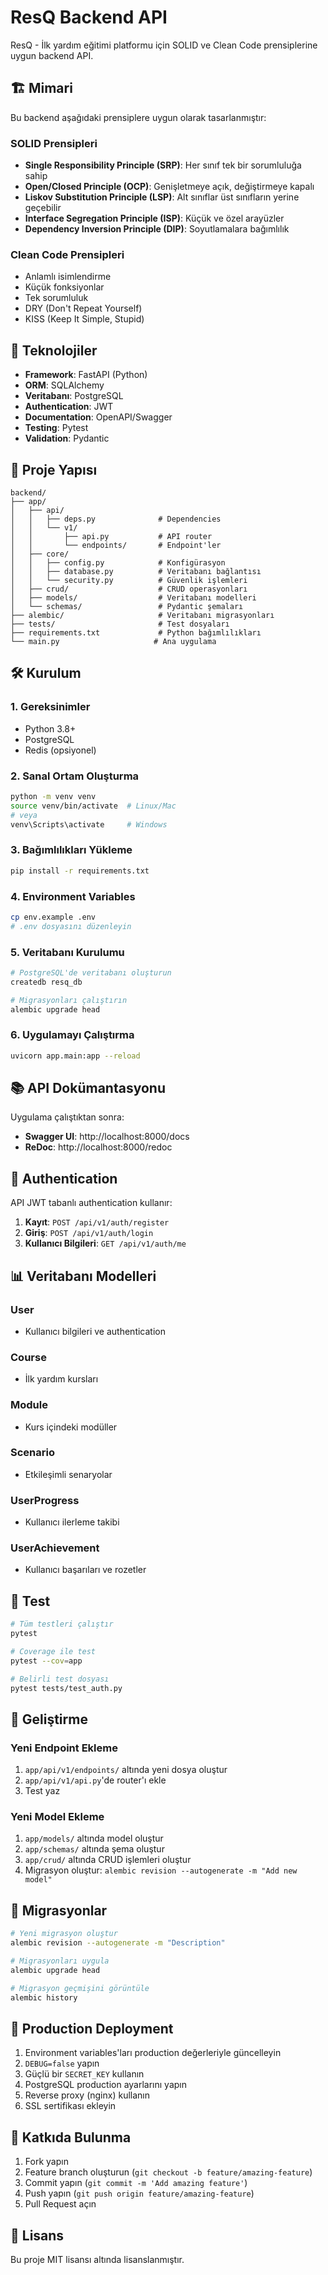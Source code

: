 # ResQ Backend API

ResQ - İlk yardım eğitimi platformu için SOLID ve Clean Code prensiplerine uygun backend API.

## 🏗️ Mimari

Bu backend aşağıdaki prensiplere uygun olarak tasarlanmıştır:

### SOLID Prensipleri

- **Single Responsibility Principle (SRP)**: Her sınıf tek bir sorumluluğa sahip
- **Open/Closed Principle (OCP)**: Genişletmeye açık, değiştirmeye kapalı
- **Liskov Substitution Principle (LSP)**: Alt sınıflar üst sınıfların yerine geçebilir
- **Interface Segregation Principle (ISP)**: Küçük ve özel arayüzler
- **Dependency Inversion Principle (DIP)**: Soyutlamalara bağımlılık

### Clean Code Prensipleri

- Anlamlı isimlendirme
- Küçük fonksiyonlar
- Tek sorumluluk
- DRY (Don't Repeat Yourself)
- KISS (Keep It Simple, Stupid)

## 🚀 Teknolojiler

- **Framework**: FastAPI (Python)
- **ORM**: SQLAlchemy
- **Veritabanı**: PostgreSQL
- **Authentication**: JWT
- **Documentation**: OpenAPI/Swagger
- **Testing**: Pytest
- **Validation**: Pydantic

## 📁 Proje Yapısı

```
backend/
├── app/
│   ├── api/
│   │   ├── deps.py              # Dependencies
│   │   └── v1/
│   │       ├── api.py           # API router
│   │       └── endpoints/       # Endpoint'ler
│   ├── core/
│   │   ├── config.py            # Konfigürasyon
│   │   ├── database.py          # Veritabanı bağlantısı
│   │   └── security.py          # Güvenlik işlemleri
│   ├── crud/                    # CRUD operasyonları
│   ├── models/                  # Veritabanı modelleri
│   └── schemas/                 # Pydantic şemaları
├── alembic/                     # Veritabanı migrasyonları
├── tests/                       # Test dosyaları
├── requirements.txt             # Python bağımlılıkları
└── main.py                     # Ana uygulama
```

## 🛠️ Kurulum

### 1. Gereksinimler

- Python 3.8+
- PostgreSQL
- Redis (opsiyonel)

### 2. Sanal Ortam Oluşturma

```bash
python -m venv venv
source venv/bin/activate  # Linux/Mac
# veya
venv\Scripts\activate     # Windows
```

### 3. Bağımlılıkları Yükleme

```bash
pip install -r requirements.txt
```

### 4. Environment Variables

```bash
cp env.example .env
# .env dosyasını düzenleyin
```

### 5. Veritabanı Kurulumu

```bash
# PostgreSQL'de veritabanı oluşturun
createdb resq_db

# Migrasyonları çalıştırın
alembic upgrade head
```

### 6. Uygulamayı Çalıştırma

```bash
uvicorn app.main:app --reload
```

## 📚 API Dokümantasyonu

Uygulama çalıştıktan sonra:

- **Swagger UI**: http://localhost:8000/docs
- **ReDoc**: http://localhost:8000/redoc

## 🔐 Authentication

API JWT tabanlı authentication kullanır:

1. **Kayıt**: `POST /api/v1/auth/register`
2. **Giriş**: `POST /api/v1/auth/login`
3. **Kullanıcı Bilgileri**: `GET /api/v1/auth/me`

## 📊 Veritabanı Modelleri

### User

- Kullanıcı bilgileri ve authentication

### Course

- İlk yardım kursları

### Module

- Kurs içindeki modüller

### Scenario

- Etkileşimli senaryolar

### UserProgress

- Kullanıcı ilerleme takibi

### UserAchievement

- Kullanıcı başarıları ve rozetler

## 🧪 Test

```bash
# Tüm testleri çalıştır
pytest

# Coverage ile test
pytest --cov=app

# Belirli test dosyası
pytest tests/test_auth.py
```

## 🔧 Geliştirme

### Yeni Endpoint Ekleme

1. `app/api/v1/endpoints/` altında yeni dosya oluştur
2. `app/api/v1/api.py`'de router'ı ekle
3. Test yaz

### Yeni Model Ekleme

1. `app/models/` altında model oluştur
2. `app/schemas/` altında şema oluştur
3. `app/crud/` altında CRUD işlemleri oluştur
4. Migrasyon oluştur: `alembic revision --autogenerate -m "Add new model"`

## 📝 Migrasyonlar

```bash
# Yeni migrasyon oluştur
alembic revision --autogenerate -m "Description"

# Migrasyonları uygula
alembic upgrade head

# Migrasyon geçmişini görüntüle
alembic history
```

## 🚀 Production Deployment

1. Environment variables'ları production değerleriyle güncelleyin
2. `DEBUG=false` yapın
3. Güçlü bir `SECRET_KEY` kullanın
4. PostgreSQL production ayarlarını yapın
5. Reverse proxy (nginx) kullanın
6. SSL sertifikası ekleyin

## 🤝 Katkıda Bulunma

1. Fork yapın
2. Feature branch oluşturun (`git checkout -b feature/amazing-feature`)
3. Commit yapın (`git commit -m 'Add amazing feature'`)
4. Push yapın (`git push origin feature/amazing-feature`)
5. Pull Request açın

## 📄 Lisans

Bu proje MIT lisansı altında lisanslanmıştır.
